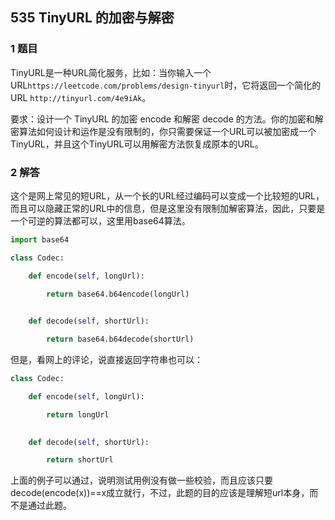 ## 535 TinyURL 的加密与解密

### 1 题目

TinyURL是一种URL简化服务，比如：当你输入一个URL`https://leetcode.com/problems/design-tinyurl`时，它将返回一个简化的URL `http://tinyurl.com/4e9iAk`。

要求：设计一个 TinyURL 的加密 encode 和解密 decode 的方法。你的加密和解密算法如何设计和运作是没有限制的，你只需要保证一个URL可以被加密成一个TinyURL，并且这个TinyURL可以用解密方法恢复成原本的URL。

### 2 解答

这个是网上常见的短URL，从一个长的URL经过编码可以变成一个比较短的URL，而且可以隐藏正常的URL中的信息，但是这里没有限制加解密算法，因此，只要是一个可逆的算法都可以，这里用base64算法。

``` python
import base64

class Codec:

    def encode(self, longUrl):

        return base64.b64encode(longUrl)
        

    def decode(self, shortUrl):

        return base64.b64decode(shortUrl)
```

但是，看网上的评论，说直接返回字符串也可以：

``` python
class Codec:

    def encode(self, longUrl):

        return longUrl
        

    def decode(self, shortUrl):

        return shortUrl
```

上面的例子可以通过，说明测试用例没有做一些校验，而且应该只要decode(encode(x))==x成立就行，不过，此题的目的应该是理解短url本身，而不是通过此题。
